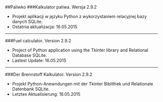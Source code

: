 ##Paliwko
###Kalkulator paliwa. Wersja 2.9.2

* Projekt aplikacji w języku Python z wykorzystaniem relacyjnej bazy danych SQLite.
* Ostatnia aktualizacja: 16.05.2015

---
###Fuel calculator. Version 2.9.2
* Project of Python application using the Tkinter library and Relational Database SQLite.
* Lastest Update: 16.05.2015

---
###Der Brennstoff Kalkulator. Version 2.9.2
* Projekt Python-Anewndungen mit der Tkinter Biblithek und Relationale Datenbank SQLite.
* Letztes Aktualisierung: 16.05.2015
